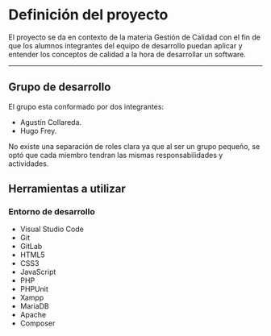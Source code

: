 # Definición del proyecto
El proyecto se da en contexto de la materia Gestión de Calidad con el fin de que los alumnos integrantes del equipo de desarrollo puedan aplicar y entender los conceptos de calidad a la hora de desarrollar un software.
- - -

## Grupo de desarrollo
El grupo esta conformado por dos integrantes: 
- Agustín Collareda.
- Hugo Frey.

No existe una separación de roles clara ya que al ser un grupo pequeño, se optó que cada miembro tendran las mismas responsabilidades y actividades.

## Herramientas a utilizar
### Entorno de desarrollo

- Visual Studio Code
- Git 
- GitLab
- HTML5
- CSS3
- JavaScript
- PHP
- PHPUnit
- Xampp
- MariaDB
- Apache
- Composer